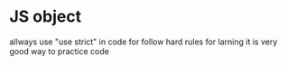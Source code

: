 # JS object
allways use 
"use strict" 
in code for follow hard rules for larning it is very good way to practice code
